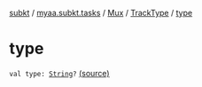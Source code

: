 [subkt](../../../index.md) / [myaa.subkt.tasks](../../index.md) / [Mux](../index.md) / [TrackType](index.md) / [type](./type.md)

# type

`val type: `[`String`](https://kotlinlang.org/api/latest/jvm/stdlib/kotlin/-string/index.html)`?` [(source)](https://github.com/Myaamori/SubKt/blob/master/src/main/kotlin/myaa/subkt/tasks/muxtask.kt#L97)